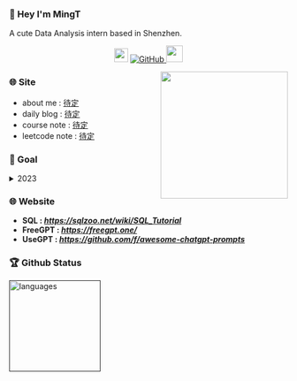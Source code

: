 ### 👋 Hey I'm MingT

A cute Data Analysis intern based in Shenzhen.

<!-- first row -->
<p align="center">
<img src="https://emojis.slackmojis.com/emojis/images/1450458551/184/nyancat_big.gif" width="25" height="25"/> 
<a href="https://arash-hacker.github.io">
    <img alt="GitHub" src="https://img.shields.io/github/followers/MingT-L8553?style=social">
</a>
<img src="https://media.giphy.com/media/WUlplcMpOCEmTGBtBW/giphy.gif" width="30">
<p>

<!-- <a href="待定"><img align='right' src='https://media.giphy.com/media/d1DVd87uM1xJip8gUv/giphy.gif' width='280'></a> -->
<!-- <img align='right' src='https://user-images.githubusercontent.com/5713670/87202985-820dcb80-c2b6-11ea-9f56-7ec461c497c3.gif' width='250'> -->
<img align='right' src="https://media.giphy.com/media/M9gbBd9nbDrOTu1Mqx/giphy.gif" width="230">

### 🌐 Site
* about me : [待定](待定)
* daily blog : [待定](待定)
* course note : [待定](待定)
* leetcode note : [待定](待定)

### 🔭 Goal
<details>
<summary>2023</summary>
 
* [ ] better than before
</details>


### 🌐 Website
* **SQL : *https://sqlzoo.net/wiki/SQL_Tutorial***
* **FreeGPT : *https://freegpt.one/***
* **UseGPT : *https://github.com/f/awesome-chatgpt-prompts***


### 🏆 Github Status


<!--Refer to: https://github.com/Arshiamidos/arshiamidos-->
<a align="center" href=""> 

<p align="left">
<!-- <img src="https://github-readme-stats.vercel.app/api?username=MingT-L8553&show_icons=true" alt="my github stats" width="420"/>&nbsp; -->
<img src="https://github-readme-stats.vercel.app/api/top-langs/?username=MingT-L8553&layout=compact" alt="languages" height="165">
</p>

    
<!-- dancy gifs -->
<!-- <p align="center">
<img src="https://emojis.slackmojis.com/emojis/images/1598364417/10264/partykeanu.gif" width="25" height="25"/> 
<img src="https://emojis.slackmojis.com/emojis/images/1450319445/43/mario.gif" width="25" height="25"/> 
<img src="https://emojis.slackmojis.com/emojis/images/1450372448/149/sonic.gif" width="25" height="25"/> 
<img src="https://emojis.slackmojis.com/emojis/images/1450458551/184/nyancat_big.gif" width="25" height="25"/> 
<img src="https://emojis.slackmojis.com/emojis/images/1450785773/250/mega.gif" width="25" height="25"/> 
<img src="https://emojis.slackmojis.com/emojis/images/1578512858/7452/danceydoge.gif" width="25" height="25"/>
<img src="https://emojis.slackmojis.com/emojis/images/1460579133/354/doom_look.gif" width="25" height="25"/>
<img src="https://emojis.slackmojis.com/emojis/images/1460579188/357/doom_lost_soul.gif" width="25" height="25"/> 
</p> -->
